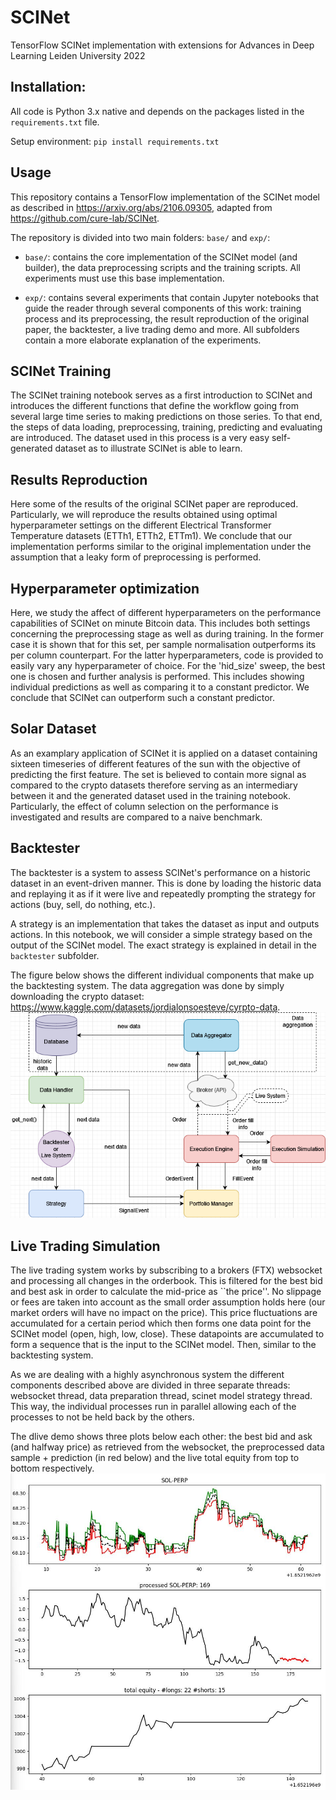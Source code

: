 # SCINet
TensorFlow SCINet implementation with extensions for Advances in Deep Learning Leiden University 2022

## Installation:
All code is Python 3.x native and depends on the packages listed in the `requirements.txt` file.

Setup environment:
`pip install requirements.txt`


## Usage
This repository contains a TensorFlow implementation of the SCINet model as described in https://arxiv.org/abs/2106.09305, adapted from https://github.com/cure-lab/SCINet. 

The repository is divided into two main folders: `base/` and `exp/`:
- `base/`: contains the core implementation of the SCINet model (and builder), the data preprocessing scripts and the training scripts. All experiments must use this base implementation.

- `exp/`: contains several experiments that contain Jupyter notebooks that guide the reader through several components of this work: training process and its preprocessing, the result reproduction of the original paper, the backtester, a live trading demo and more. All subfolders contain a more elaborate explanation of the experiments.

## SCINet Training
The SCINet training notebook serves as a first introduction to SCINet and introduces the different functions that define the workflow going from several large time series to making predictions on those series. To that end, the steps of data loading, preprocessing, training, predicting and evaluating are introduced. The dataset used in this process is a very easy self-generated dataset as to illustrate SCINet is able to learn.


## Results Reproduction
Here some of the results of the original SCINet paper are reproduced. Particularly, we will reproduce the results obtained using optimal hyperparameter settings on the different Electrical Transformer Temperature datasets (ETTh1, ETTh2, ETTm1). We conclude that our implementation performs similar to the original implementation under the assumption that a leaky form of preprocessing is performed. 

## Hyperparameter optimization
Here, we study the affect of different hyperparameters on the performance capabilities of SCINet on minute Bitcoin data. This includes both settings concerning the preprocessing stage as well as during training. In the former case it is shown that for this set, per sample normalisation outperforms its per column counterpart. For the latter hyperparameters, code is provided to easily vary any hyperparameter of choice. For the 'hid_size' sweep, the best one is chosen and further analysis is performed. This includes showing individual predictions as well as comparing it to a constant predictor. We conclude that SCINet can outperform such a constant predictor.


## Solar Dataset 
As an examplary application of SCINet it is applied on a dataset containing sixteen timeseries of different features of the sun with the objective of predicting the first feature. The set is believed to contain more signal as compared to the crypto datasets therefore serving as an intermediary between it and the generated dataset used in the training notebook. Particularly, the effect of column selection on the performance is investigated and results are compared to a naive benchmark.


## Backtester
The backtester is a system to assess SCINet's performance on a historic dataset in an event-driven manner. This is done by loading the historic data and replaying it as if it were live and repeatedly prompting the strategy for actions (buy, sell, do nothing, etc.).

A strategy is an implementation that takes the dataset as input and outputs actions. In this notebook, we will consider a simple strategy based on the output of the SCINet model. The exact strategy is explained in detail in the `backtester` subfolder.

The figure below shows the different individual components that make up the backtesting system. The data aggregation was done by simply downloading the crypto dataset: https://www.kaggle.com/datasets/jordialonsoesteve/cyrpto-data.
![backtester](exp/backtester/Backtester.png "Backtester system architecture")

## Live Trading Simulation
The live trading system works by subscribing to a brokers (FTX) websocket and processing all changes in the orderbook. This is filtered for the best bid and best ask in order to calculate the mid-price as ``the price''. No slippage or fees are taken into account as the small order assumption holds here (our market orders will have no impact on the price). This price fluctuations are accumulated for a certain period which then forms one data point for the SCINet model (open, high, low, close). These datapoints are accumulated to form a sequence that is the input to the SCINet model. Then, similar to the backtesting system. 

As we are dealing with a highly asynchronous system the different components described above are divided in three separate threads: websocket thread, data preparation thread, scinet model strategy thread. This way, the individual processes run in parallel allowing each of the processes to not be held back by the others.

The dlive demo shows three plots below each other: the best bid and ask (and halfway price) as retrieved from the websocket, the preprocessed data sample + prediction (in red below) and the live total equity from top to bottom respectively. 
![live_trading](exp/live_trading/dashboard.jpg "Live Trading System")
